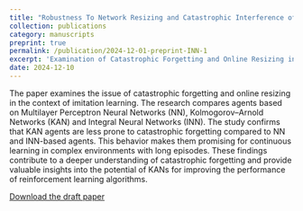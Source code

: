 ```yaml
---
title: "Robustness To Network Resizing and Catastrophic Interference of Kolmogorov-Arnold and Integral Networks in Imitation Learning"
collection: publications
category: manuscripts
preprint: true
permalink: /publication/2024-12-01-preprint-INN-1
excerpt: 'Examination of Catastrophic Forgetting and Online Resizing in Imitation Learning'
date: 2024-12-10
---
```


The paper examines the issue of catastrophic forgetting and online resizing in the context of imitation learning. The research compares agents based on Multilayer Perceptron Neural Networks (NN), Kolmogorov–Arnold Networks (KAN) and Integral Neural Networks (INN). The study confirms that KAN agents are less prone to catastrophic forgetting compared to NN and INN-based agents. This behavior makes them promising for continuous learning in complex environments with long episodes. These findings contribute to a deeper understanding of catastrophic forgetting and provide valuable insights into the potential of KANs for improving the performance of reinforcement learning algorithms. 

[Download the draft paper](assets/pdf/2024-12-01-preprint-INN-1.pdf)